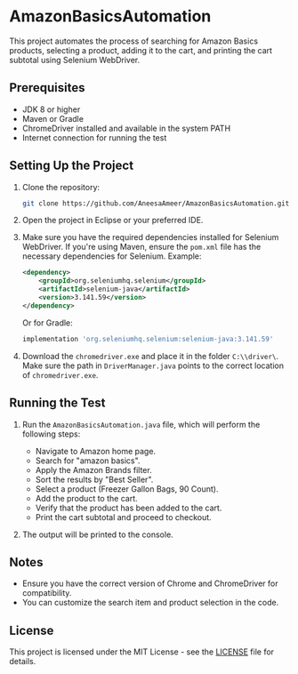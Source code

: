 # AmazonBasicsAutomation

This project automates the process of searching for Amazon Basics products, selecting a product, adding it to the cart, and printing the cart subtotal using Selenium WebDriver.

## Prerequisites

- JDK 8 or higher
- Maven or Gradle
- ChromeDriver installed and available in the system PATH
- Internet connection for running the test

## Setting Up the Project

1. Clone the repository:
   ```bash
   git clone https://github.com/AneesaAmeer/AmazonBasicsAutomation.git
   ```

2. Open the project in Eclipse or your preferred IDE.

3. Make sure you have the required dependencies installed for Selenium WebDriver. If you're using Maven, ensure the `pom.xml` file has the necessary dependencies for Selenium. Example:

   ```xml
   <dependency>
       <groupId>org.seleniumhq.selenium</groupId>
       <artifactId>selenium-java</artifactId>
       <version>3.141.59</version>
   </dependency>
   ```

   Or for Gradle:
   
   ```gradle
   implementation 'org.seleniumhq.selenium:selenium-java:3.141.59'
   ```

4. Download the `chromedriver.exe` and place it in the folder `C:\\driver\`. Make sure the path in `DriverManager.java` points to the correct location of `chromedriver.exe`.

## Running the Test

1. Run the `AmazonBasicsAutomation.java` file, which will perform the following steps:

   - Navigate to Amazon home page.
   - Search for "amazon basics".
   - Apply the Amazon Brands filter.
   - Sort the results by "Best Seller".
   - Select a product (Freezer Gallon Bags, 90 Count).
   - Add the product to the cart.
   - Verify that the product has been added to the cart.
   - Print the cart subtotal and proceed to checkout.

2. The output will be printed to the console.

## Notes

- Ensure you have the correct version of Chrome and ChromeDriver for compatibility.
- You can customize the search item and product selection in the code.

## License

This project is licensed under the MIT License - see the [LICENSE](LICENSE) file for details.
